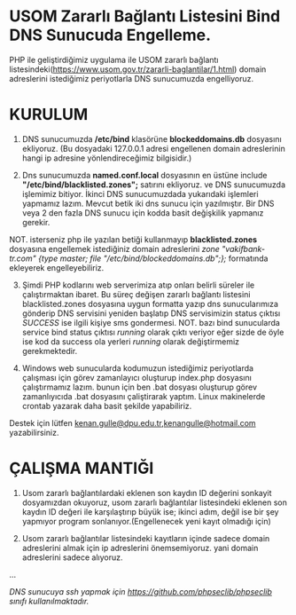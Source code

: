 # USOM Zararlı Bağlantı Listesini Bind DNS Sunucuda Engelleme.

PHP ile geliştirdiğimiz uygulama ile USOM zararlı bağlantı listesindeki(https://www.usom.gov.tr/zararli-baglantilar/1.html) domain adreslerini istediğimiz periyotlarla DNS sunucumuzda engelliyoruz.

# KURULUM

1. DNS sunucumuzda **/etc/bind** klasörüne **blockeddomains.db** dosyasını ekliyoruz. (Bu dosyadaki 127.0.0.1 adresi engellenen domain adreslerinin hangi ip adresine yönlendireceğimiz bilgisidir.)

2. Dns sunucumuzda **named.conf.local** dosyasının en üstüne include **"/etc/bind/blacklisted.zones";** satırını ekliyoruz. ve DNS sunucumuzda işlemimiz bitiyor. İkinci DNS sunucumuzdada yukarıdaki işlemleri yapmamız lazım. Mevcut betik iki dns sunucu için yazılmıştır. Bir DNS veya 2 den fazla DNS sunucu için kodda basit değişkilik yapmanız gerekir.

NOT. isterseniz php ile yazılan betiği kullanmayıp **blacklisted.zones** dosyasına engellemek istediğiniz domain adreslerini 
*zone "vakifbank-tr.com" {type master; file "/etc/bind/blockeddomains.db";};*
formatında ekleyerek engelleyebiliriz.

3. Şimdi PHP kodlarını web serverimiza atıp onları belirli süreler ile çalıştırmaktan ibaret. 
Bu süreç değişen zararlı bağlantı listesini blacklisted.zones dosyasına uygun formatta yazıp dns sunucularımıza gönderip DNS servisini yeniden başlatıp DNS servisimizin status çıktısı *SUCCESS* ise ilgili kişiye sms gondermesi. 
NOT. bazı bind sunucularda service bind status çıktısı *running* olarak çıktı veriyor eğer sizde de öyle ise kod da success ola yerleri *running* olarak değiştirmemiz gerekmektedir.

4. Windows web sunucularda kodumuzun istediğimiz periyotlarda çalışması için görev zamanlayıcı oluşturup index.php dosyasını çalıştırmamız lazım. bunun için ben .bat dosyası oluşturup görev zamanlıyıcıda .bat dosyasını çaliştirarak yaptım. Linux makinelerde crontab yazarak daha basit şekilde yapabiliriz.

Destek için lütfen kenan.gulle@dpu.edu.tr,kenangulle@hotmail.com yazabilirsiniz.


# ÇALIŞMA MANTIĞI

1. Usom zararlı bağlantılardaki eklenen son kaydın ID değerini sonkayit dosyamızdan okuyoruz, usom zararlı bağlantılar listesindeki eklenen son kaydın ID değeri ile karşılaştırıp büyük ise; ikinci adım, değil ise bir şey yapmıyor program sonlanıyor.(Engellenecek yeni kayıt olmadığı için)

2. Usom zararlı bağlantılar listesindeki kayıtların içinde sadece domain adreslerini almak için ip adreslerini önemsemiyoruz. yani domain adreslerini sadece alıyoruz.

...

*DNS sunucuya ssh yapmak için https://github.com/phpseclib/phpseclib sınıfı kullanılmaktadır.*
